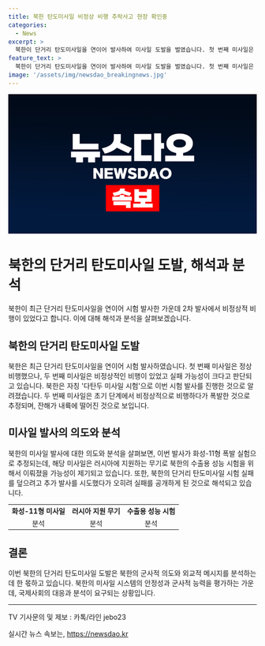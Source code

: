```yaml
---
title: 북한 탄도미사일 비정상 비행 추락사고 현장 확인중
categories:
  - News
excerpt: >
  북한이 단거리 탄도미사일을 연이어 발사하여 미사일 도발을 벌였습니다. 첫 번째 미사일은 정상 비행했지만, 두 번째 미사일은 비정상적인 비행을 하면서 실패 가능성이 크다고 합니다. 두 번째 미사일이 평양 인근에 떨어진 것으로 추정되는 상황에서 북한의 탄도미사일 실패로 논란이 일고 있습니다. 실패한 미사일 발사의 이면이나 실패 시의 후속 조치 등에 대한 분석이 진행 중이며, 군 당국의 판단과 전망이 주목받고 있습니다.북한의 미사일 시험에 대한 분석과 더불어 국제사회의 대응이 큰 관심을 끌고 있습니다.
feature_text: >
  북한이 단거리 탄도미사일을 연이어 발사하여 미사일 도발을 벌였습니다. 첫 번째 미사일은 정상 비행했지만, 두 번째 미사일은 비정상적인 비행을 하면서 실패 가능성이 크다고 합니다. 두 번째 미사일이 평양 인근에 떨어진 것으로 추정되는 상황에서 북한의 탄도미사일 실패로 논란이 일고 있습니다. 실패한 미사일 발사의 이면이나 실패 시의 후속 조치 등에 대한 분석이 진행 중이며, 군 당국의 판단과 전망이 주목받고 있습니다.북한의 미사일 시험에 대한 분석과 더불어 국제사회의 대응이 큰 관심을 끌고 있습니다.
image: '/assets/img/newsdao_breakingnews.jpg'
---
```


<p><img src="/assets/img/newsdao_breakingnews.jpg" alt="pcversion 속보" /></p>

<h1>북한의 단거리 탄도미사일 도발, 해석과 분석</h1>

<p data-ke-size="size16">북한이 최근 단거리 탄도미사일을 연이어 시험 발사한 가운데 2차 발사에서 비정상적 비행이 있었다고 합니다. 이에 대해 해석과 분석을 살펴보겠습니다.</p>

<h2 data-ke-size="size26">북한의 단거리 탄도미사일 도발</h2>

<p data-ke-size="size16">북한은 최근 단거리 탄도미사일을 연이어 시험 발사하였습니다. 첫 번째 미사일은 정상 비행했으나, 두 번째 미사일은 비정상적인 비행이 있었고 실패 가능성이 크다고 판단되고 있습니다. 북한은 자칭 '다탄두 미사일 시험'으로 이번 시험 발사를 진행한 것으로 알려졌습니다. 두 번째 미사일은 초기 단계에서 비정상적으로 비행하다가 폭발한 것으로 추정되며, 잔해가 내륙에 떨어진 것으로 보입니다.</p>

<h2 data-ke-size="size26">미사일 발사의 의도와 분석</h2>

<p data-ke-size="size16">북한의 미사일 발사에 대한 의도와 분석을 살펴보면, 이번 발사가 화성-11형 폭발 실험으로 추정되는데, 해당 미사일은 러시아에 지원하는 무기로 북한의 수출용 성능 시험을 위해서 이뤄졌을 가능성이 제기되고 있습니다. 또한, 북한의 단거리 탄도미사일 시험 실패를 덮으려고 추가 발사를 시도했다가 오히려 실패를 공개하게 된 것으로 해석되고 있습니다.</p>

<table>
  <tr>
    <td style="text-align: center; height: 17px;"><b>화성-11형 미사일</b></td>
    <td style="text-align: center; height: 17px;"><b>러시아 지원 무기</b></td>
    <td style="text-align: center; height: 17px;"><b>수출용 성능 시험</b></td>
  </tr>
  <tr>
    <td style="text-align: center; height: 17px;">분석</td>
    <td style="text-align: center; height: 17px;">분석</td>
    <td style="text-align: center; height: 17px;">분석</td>
  </tr>
</table>

<h2 data-ke-size="size26">결론</h2>

<p data-ke-size="size16">이번 북한의 단거리 탄도미사일 도발은 북한의 군사적 의도와 외교적 메시지를 분석하는 데 한 몫하고 있습니다. 북한의 미사일 시스템의 안정성과 군사적 능력을 평가하는 가운데, 국제사회의 대응과 분석이 요구되는 상황입니다.</p>

<hr>

<p data-ke-size="size16">TV 기사문의 및 제보 : 카톡/라인 jebo23</p>
실시간 뉴스 속보는, <a href="https://newsdao.kr" rel="dofollow">https://newsdao.kr</a>


